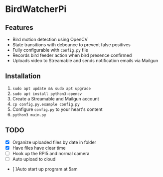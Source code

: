 # BirdWatcherPi

## Features
- Bird motion detection using OpenCV
- State transitions with debounce to prevent false positives
- Fully configurable with `config.py` file
- Records bird feeder action when bird presence confirmed
- Uploads video to Streamable and sends notification emails via Mailgun

## Installation
1. `sudo apt update && sudo apt upgrade`
2. `sudo apt install python3-opencv`
3. Create a Streamable and Mailgun account
4. `cp config.py.example config.py`
5. Configure `config.py` to your heart's content
6. `python3 main.py`

## TODO
- [x] Organize uploaded files by date in folder
- [x] Have files have clear time
- [ ] Hook up the RPI5 and normal camera
- [ ] Auto upload to cloud
- [ ]Auto start up program at 5am
